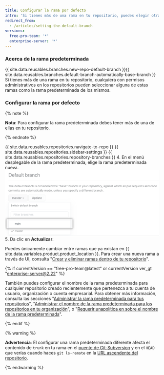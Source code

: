 ```yaml
---
title: Configurar la rama por defecto
intro: 'Si tienes más de una rama en tu repositorio, puedes elegir otra rama para que sea la predeterminada.'
redirect_from:
  - /articles/setting-the-default-branch
versions:
  free-pro-team: '*'
  enterprise-server: '*'
---
```


### Acerca de la rama predeterminada

{{ site.data.reusables.branches.new-repo-default-branch }}{{ site.data.reusables.branches.default-branch-automatically-base-branch }} Si tienes más de una rama en tu repositorio, cualquiera con permisos administrativos en los repositorios pueden seleccionar alguna de estas ramas como la rama predeterminada de los mismos.

### Configurar la rama por defecto

{% note %}

**Nota:** Para configurar la rama predeterminada debes tener más de una de ellas en tu repositorio.

{% endnote %}

{{ site.data.reusables.repositories.navigate-to-repo }}
{{ site.data.reusables.repositories.sidebar-settings }}
{{ site.data.reusables.repositories.repository-branches }}
4. En el menú desplegable de la rama predeterminada, elige la rama predeterminada nueva. ![Selector desplegable de la rama por defecto](/assets/images/help/repository/repository-options-defaultbranch.png)
5. Da clic en **Actualizar**.

Puedes únicamente cambiar entre ramas que ya existan en {{ site.data.variables.product.product_location }}. Para crear una nueva rama a través de UI, consulta "[Crear y eliminar ramas dentro de tu repositorio](/articles/creating-and-deleting-branches-within-your-repository)".

{% if currentVersion == "free-pro-team@latest" or currentVersion ver_gt "enterprise-server@2.22" %}

También puedes configurar el nombre de la rama predeterminada para cualquier repositorio creado recientemente que pertenezca a tu cuenta de usuario, organización o cuenta empresarial. Para obtener más información, consulta las secciones "[Administrar la rama predeterminada para tus repositorios](/github/setting-up-and-managing-your-github-user-account/managing-the-default-branch-name-for-your-repositories)", "[Administrar el nombre de la rama predeterminada para los repositorios en tu organización](/github/setting-up-and-managing-organizations-and-teams/managing-the-default-branch-name-for-repositories-in-your-organization)", o "[Requerir unapolítica en sobre el nombre de la rama predeterminada](/github/setting-up-and-managing-your-enterprise-account/enforcing-repository-management-policies-in-your-enterprise-account#enforcing-a-policy-on-the-default-branch-name)".

{% endif %}

{% warning %}

**Advertencia**: El configurar una rama predeterminada diferente afecta el contenido de `trunk` en tu rama en el [puente de Git-Subversion](https://github.com/blog/1178-collaborating-on-github-with-subversion) y en el `HEAD` que verías cuando haces `git ls-remote` en la [URL ascendente del repositorio](https://git-scm.com/docs/git-ls-remote.html).

{% endwarning %}
